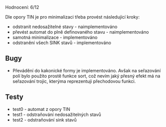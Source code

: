 Hodnocení: 6/12

Dle opory TIN je pro minimalizaci třeba provést následující kroky:
* odstranit nedosažitelné stavy - naimplementováno
* převést automat do plně definovaného stavu - naimplementováno
* samotná minimalizace - implementováno
* odstranění všech SINK stavů - implementováno

## Bugy
* Převádění do kakonické formy je implementováno. Avšak na seřazování polí bylo použito prostě funkce sort, což nevím jaký přesný efekt má na seřazování trojic, kterýma reprezentuji přechodovou funkci.

## Testy
* test0 - automat z opory TIN
* test1 - odstraňování nedosažitelných stavů
* test2 - odstraňování sink stavů
